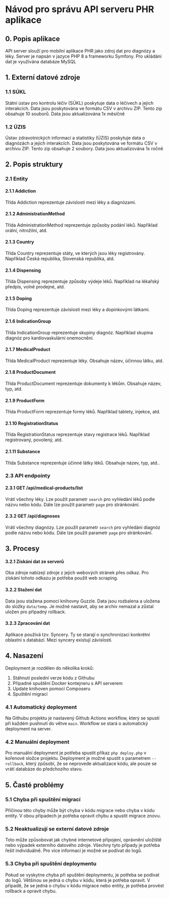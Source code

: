# Návod pro správu API serveru PHR aplikace
## 0. Popis aplikace
API server slouží pro mobilní aplikace PHR jako zdroj dat pro diagnózy a léky. Server je napsán v jazyce PHP 8 a frameworku Symfony. Pro ukládání dat je využívána databáze MySQL
## 1. Externí datové zdroje
### 1.1 SÚKL
Státní ústav pro kontrolu léčiv (SÚKL) poskytuje data o léčivech a jejich interakcích. Data jsou poskytována ve formátu CSV v archivu ZIP. Tento zip obsahuje 10 souborů. Data jsou aktualizována 1x měsíčně
### 1.2 ÚZIS
Ústav zdravotnických informací a statistiky (ÚZIS) poskytuje data o diagnózách a jejich interakcích. Data jsou poskytována ve formátu CSV v archivu ZIP. Tento zip obsahuje 2 soubory. Data jsou aktualizována 1x ročně
## 2. Popis struktury
### 2.1 Entity
#### 2.1.1 Addiction
Třída Addiction reprezentuje závislosti mezi léky a diagnózami.
#### 2.1.2 AdministrationMethod
Třída AdministrationMethod reprezentuje způsoby podání léků. Například orální, nitrožilní, atd.
#### 2.1.3 Country
Třída Country reprezentuje státy, ve kterých jsou léky registrovány. Například Česká republika, Slovenská republika, atd.
#### 2.1.4 Dispensing
Třída Dispensing reprezentuje způsoby výdeje léků. Například na lékařský předpis, volně prodejné, atd.
#### 2.1.5 Doping
Třída Doping reprezentuje závislosti mezi léky a dopinkovými látkami.
#### 2.1.6 IndicationGroup
Třída IndicationGroup reprezentuje skupiny diagnóz. Například skupina diagnóz pro kardiovaskulární onemocnění.
#### 2.1.7 MedicalProduct
Třída MedicalProduct reprezentuje léky. Obsahuje název, účinnou látku, atd.
#### 2.1.8 ProductDocument
Třída ProductDocument reprezentuje dokumenty k lékům. Obsahuje název, typ, atd.
#### 2.1.9 ProductForm
Třída ProductForm reprezentuje formy léků. Například tablety, injekce, atd.
#### 2.1.10 RegistrationStatus
Třída RegistrationStatus reprezentuje stavy registrace léků. Například registrovaný, povolený, atd.
#### 2.1.11 Substance
Třída Substance reprezentuje účinné látky léků. Obsahuje název, typ, atd..
### 2.3 API endpointy
#### 2.3.1 GET /api/medical-products/list
Vrátí všechny léky. Lze použít parametr `search` pro vyhledání léků podle názvu nebo kódu. Dále lze použít parametr `page` pro stránkování.
#### 2.3.2 GET /api/diagnoses
Vrátí všechny diagnózy. Lze použít parametr `search` pro vyhledání diagnóz podle názvu nebo kódu. Dále lze použít parametr `page` pro stránkování.
## 3. Procesy
#### 3.2.1 Získání dat ze serverů
Oba zdroje nabízejí zdroje z jejich webových stránek přes odkaz. Pro získání tohoto odkazu je potřeba použít web scraping.
#### 3.2.2 Stažení dat
Data jsou stažena pomocí knihovny Guzzle. Data jsou rozbalena a uložena do složky `data/temp`. Je možné nastavit, aby se archiv nemazal a zůstal uložen pro případný rollback.
#### 3.2.3 Zpracování dat
Aplikace používá tzv. Syncery. Ty se starají o synchronizaci konkrétní oblastni s databází. Mezi syncery existují závislosti.
## 4. Nasazení
Deployment je rozdělen do několika kroků:
1. Stáhnutí poslední verze kódu z Githubu
2. Případné spuštění Docker kontejneru s API serverem
3. Update knihoven pomocí Composeru
4. Spuštění migrací
### 4.1 Automatický deployment
Na Githubu projektu je nastavený Github Actions workflow, který se spustí při každém pushnutí do větve `main`. Workflow se stará o automatický deployment na server.
### 4.2 Manuální deployment
Pro manuální deployment je potřeba spustit příkaz `php deploy.php` v kořenové složce projektu. Deployment je možné spustit s parametrem `--rollback`, který způsobí, že se neprovede aktualizace kódu, ale pouze se vrátí databáze do předchozího stavu.
## 5. Časté problémy
### 5.1 Chyba při spuštění migrací
Příčinou této chyby může být chyba v kódu migrace nebo chyba v kódu entity. V obou případech je potřeba opravit chybu a spustit migrace znovu.
### 5.2 Neaktualizují se externí datové zdroje
Toto může způsobovat jak chybné internetové připojení, oprávnění uložiště nebo výpadek externího datového zdroje. Všechny tyto případy je potřeba řešit individuálně. Pro více informací je možné se podívat do logů.
### 5.3 Chyba při spuštění deploymentu
Pokud se vyskytne chyba při spuštění deploymentu, je potřeba se podívat do logů. Většinou se jedná o chybu v kódu, která je potřeba opravit. V případě, že se jedná o chybu v kódu migrace nebo entity, je potřeba provést rollback a opravit chybu.

